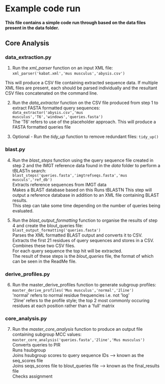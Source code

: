 # Example code run

#### This file contains a simple code run through based on the data files present in the data folder. 

## Core Analysis

### data_extraction.py 
1) Run the *xml_parser* function on an input XML file: `xml_parser('kabat.xml','mus musculus','abysis.csv')` 

This will produce a CSV file containing extracted sequence data. 
If multiple XML files are present, each should be parsed individually and the resultant CSV files concatenated on the command line. 

2) Run the *data_extractor* function on the CSV file produced from step 1 to extract FASTA formatted query sequences: `data_extractor('abysis.csv','mus musculus','T6','windows','queries.fasta')`  
The 'T6' refers to use of the placeholder approach. 
This will produce a FASTA formatted queries file 

3) Optional - Run the *tidy_up* function to remove redundant files: `tidy_up()`  

### blast.py
4) Run the *blast_steps* function using the query sequence file created in step 2 and the IMGT reference data found in the *data* folder to perform a tBLASTn search: `blast_steps('queries.fasta','imgtrefseqs.fasta','mus musculs','ref_db')`  
Extracts reference sequences from IMGT data  
Makes a BLAST database based on this 
Runs tBLASTN
This step will output a reference database in addition to an XML file containing BLAST results.   
This step can take some time depending on the number of queries being evaluated.  

5) Run the *blast_output_formatting* function to organise the results of step 4 and create the blout_queries file: `blast_output_formatting('queries.fasta')`  
Parses the XML formatted BLAST output and converts it to CSV.  
Extracts the first 21 residues of query sequences and stores in a CSV.  
Combines these two CSV files.  
For each query sequence the top hit will be extracted.  
The result of these steps is the *blout_queries* file, the format of which can be seen in the ReadMe file.   

### derive_profiles.py

6) Run the master_derive_profiles function to generate subgroup profiles: `master_derive_profiles('Mus musculus','normal','2line')`  
'normal' refers to normal residue frequencies i.e. not 'log'  
'2line' refers to the profile style; the top 2 most commonly occuring residues at each position rather than a 'full' matrix  

### core_analysis.py

7) Run the *master_core_analysis* function to produce an output file containing subgroup MCC values: `master_core_analysis('queries.fasta','2line','Mus musculus')`  
Converts queries to PIR  
Runs hsubgroup   
Joins hsubgroup scores to query sequence IDs --> known as the seq_scores file  
Joins seqs_scores file to blout_queries file  --> known as the final_results file  
Checks assignment  
